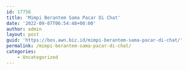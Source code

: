 ```yaml
---
id: 17756
title: 'Mimpi Berantem Sama Pacar Di Chat'
date: '2022-09-07T06:54:48+00:00'
author: admin
layout: post
guid: 'https://bos.awn.biz.id/mimpi-berantem-sama-pacar-di-chat/'
permalink: /mimpi-berantem-sama-pacar-di-chat/
categories:
    - Uncategorized
---
```


